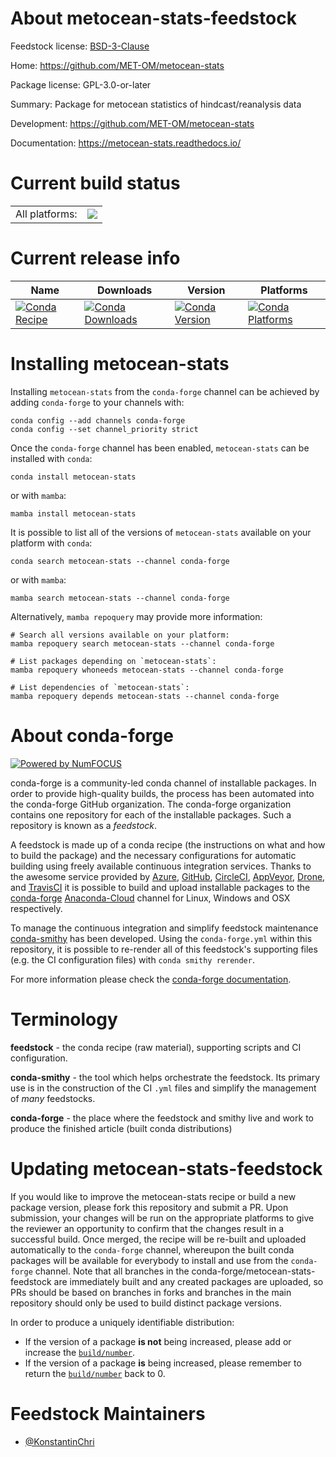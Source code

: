 About metocean-stats-feedstock
==============================

Feedstock license: [BSD-3-Clause](https://github.com/conda-forge/metocean-stats-feedstock/blob/main/LICENSE.txt)

Home: https://github.com/MET-OM/metocean-stats

Package license: GPL-3.0-or-later

Summary: Package for metocean statistics of hindcast/reanalysis data

Development: https://github.com/MET-OM/metocean-stats

Documentation: https://metocean-stats.readthedocs.io/

Current build status
====================


<table><tr><td>All platforms:</td>
    <td>
      <a href="https://dev.azure.com/conda-forge/feedstock-builds/_build/latest?definitionId=20396&branchName=main">
        <img src="https://dev.azure.com/conda-forge/feedstock-builds/_apis/build/status/metocean-stats-feedstock?branchName=main">
      </a>
    </td>
  </tr>
</table>

Current release info
====================

| Name | Downloads | Version | Platforms |
| --- | --- | --- | --- |
| [![Conda Recipe](https://img.shields.io/badge/recipe-metocean--stats-green.svg)](https://anaconda.org/conda-forge/metocean-stats) | [![Conda Downloads](https://img.shields.io/conda/dn/conda-forge/metocean-stats.svg)](https://anaconda.org/conda-forge/metocean-stats) | [![Conda Version](https://img.shields.io/conda/vn/conda-forge/metocean-stats.svg)](https://anaconda.org/conda-forge/metocean-stats) | [![Conda Platforms](https://img.shields.io/conda/pn/conda-forge/metocean-stats.svg)](https://anaconda.org/conda-forge/metocean-stats) |

Installing metocean-stats
=========================

Installing `metocean-stats` from the `conda-forge` channel can be achieved by adding `conda-forge` to your channels with:

```
conda config --add channels conda-forge
conda config --set channel_priority strict
```

Once the `conda-forge` channel has been enabled, `metocean-stats` can be installed with `conda`:

```
conda install metocean-stats
```

or with `mamba`:

```
mamba install metocean-stats
```

It is possible to list all of the versions of `metocean-stats` available on your platform with `conda`:

```
conda search metocean-stats --channel conda-forge
```

or with `mamba`:

```
mamba search metocean-stats --channel conda-forge
```

Alternatively, `mamba repoquery` may provide more information:

```
# Search all versions available on your platform:
mamba repoquery search metocean-stats --channel conda-forge

# List packages depending on `metocean-stats`:
mamba repoquery whoneeds metocean-stats --channel conda-forge

# List dependencies of `metocean-stats`:
mamba repoquery depends metocean-stats --channel conda-forge
```


About conda-forge
=================

[![Powered by
NumFOCUS](https://img.shields.io/badge/powered%20by-NumFOCUS-orange.svg?style=flat&colorA=E1523D&colorB=007D8A)](https://numfocus.org)

conda-forge is a community-led conda channel of installable packages.
In order to provide high-quality builds, the process has been automated into the
conda-forge GitHub organization. The conda-forge organization contains one repository
for each of the installable packages. Such a repository is known as a *feedstock*.

A feedstock is made up of a conda recipe (the instructions on what and how to build
the package) and the necessary configurations for automatic building using freely
available continuous integration services. Thanks to the awesome service provided by
[Azure](https://azure.microsoft.com/en-us/services/devops/), [GitHub](https://github.com/),
[CircleCI](https://circleci.com/), [AppVeyor](https://www.appveyor.com/),
[Drone](https://cloud.drone.io/welcome), and [TravisCI](https://travis-ci.com/)
it is possible to build and upload installable packages to the
[conda-forge](https://anaconda.org/conda-forge) [Anaconda-Cloud](https://anaconda.org/)
channel for Linux, Windows and OSX respectively.

To manage the continuous integration and simplify feedstock maintenance
[conda-smithy](https://github.com/conda-forge/conda-smithy) has been developed.
Using the ``conda-forge.yml`` within this repository, it is possible to re-render all of
this feedstock's supporting files (e.g. the CI configuration files) with ``conda smithy rerender``.

For more information please check the [conda-forge documentation](https://conda-forge.org/docs/).

Terminology
===========

**feedstock** - the conda recipe (raw material), supporting scripts and CI configuration.

**conda-smithy** - the tool which helps orchestrate the feedstock.
                   Its primary use is in the construction of the CI ``.yml`` files
                   and simplify the management of *many* feedstocks.

**conda-forge** - the place where the feedstock and smithy live and work to
                  produce the finished article (built conda distributions)


Updating metocean-stats-feedstock
=================================

If you would like to improve the metocean-stats recipe or build a new
package version, please fork this repository and submit a PR. Upon submission,
your changes will be run on the appropriate platforms to give the reviewer an
opportunity to confirm that the changes result in a successful build. Once
merged, the recipe will be re-built and uploaded automatically to the
`conda-forge` channel, whereupon the built conda packages will be available for
everybody to install and use from the `conda-forge` channel.
Note that all branches in the conda-forge/metocean-stats-feedstock are
immediately built and any created packages are uploaded, so PRs should be based
on branches in forks and branches in the main repository should only be used to
build distinct package versions.

In order to produce a uniquely identifiable distribution:
 * If the version of a package **is not** being increased, please add or increase
   the [``build/number``](https://docs.conda.io/projects/conda-build/en/latest/resources/define-metadata.html#build-number-and-string).
 * If the version of a package **is** being increased, please remember to return
   the [``build/number``](https://docs.conda.io/projects/conda-build/en/latest/resources/define-metadata.html#build-number-and-string)
   back to 0.

Feedstock Maintainers
=====================

* [@KonstantinChri](https://github.com/KonstantinChri/)

